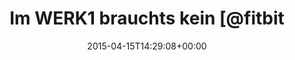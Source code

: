 ---
retweeted: false
source: <a href="http://mvilla.it/fenix" rel="nofollow">Fenix for Android</a>
entities:
  user_mentions:
  - name: fitbit
    screen_name: fitbit
    indices:
    - '23'
    - '30'
    id_str: '17424053'
    id: '17424053'
  urls: []
  symbols: []
  media:
  - expanded_url: https://twitter.com/bascht/status/588348332273180673/photo/1
    indices:
    - '32'
    - '54'
    url: http://t.co/SY7NwNKBa3
    media_url: http://pbs.twimg.com/media/CCo7sERWMAAR42u.jpg
    id_str: '588348329572052992'
    id: '588348329572052992'
    media_url_https: https://pbs.twimg.com/media/CCo7sERWMAAR42u.jpg
    sizes:
      thumb:
        w: '150'
        h: '150'
        resize: crop
      medium:
        w: '679'
        h: '1200'
        resize: fit
      small:
        w: '385'
        h: '680'
        resize: fit
      large:
        w: '760'
        h: '1344'
        resize: fit
    type: photo
    display_url: pic.twitter.com/SY7NwNKBa3
  hashtags: []
display_text_range:
- '0'
- '54'
favorite_count: '6'
id_str: '588348332273180673'
truncated: false
retweet_count: '1'
id: '588348332273180673'
possibly_sensitive: false
created_at: Wed Apr 15 14:29:08 +0000 2015
favorited: false
full_text: Im WERK1 brauchts kein [@fitbit](https://twitter.com/fitbit).
lang: de
extended_entities:
  media:
  - expanded_url: https://twitter.com/bascht/status/588348332273180673/photo/1
    indices:
    - '32'
    - '54'
    url: http://t.co/SY7NwNKBa3
    media_url: http://pbs.twimg.com/media/CCo7sERWMAAR42u.jpg
    id_str: '588348329572052992'
    id: '588348329572052992'
    media_url_https: https://pbs.twimg.com/media/CCo7sERWMAAR42u.jpg
    sizes:
      thumb:
        w: '150'
        h: '150'
        resize: crop
      medium:
        w: '679'
        h: '1200'
        resize: fit
      small:
        w: '385'
        h: '680'
        resize: fit
      large:
        w: '760'
        h: '1344'
        resize: fit
    type: photo
    display_url: pic.twitter.com/SY7NwNKBa3
tags:
- pesos:twitter
date: '2015-04-15T14:29:08+00:00'
src: https://twitter.com/bascht/status/588348332273180673
original_url: https://twitter.com/bascht/status/588348332273180673
type: twitter_tweet
media_url: https://img.bascht.com/twitter/pbs.twimg.com/media/CCo7sERWMAAR42u.jpg
text: Im WERK1 brauchts kein [@fitbit](https://twitter.com/fitbit).
title: Im WERK1 brauchts kein [@fitbit

---